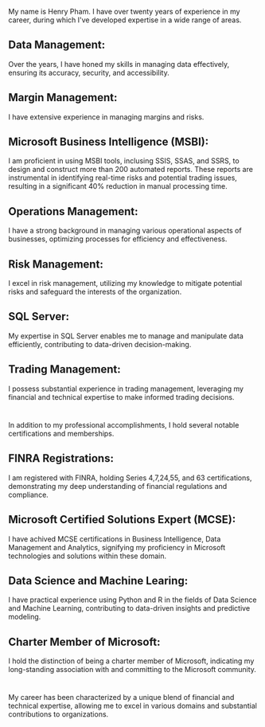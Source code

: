 My name is Henry Pham. I have over twenty years of experience in my career, during which I've developed expertise in a wide range of areas.

## Data Management:
Over the years, I have honed my skills in managing data effectively, ensuring its accuracy, security, and accessibility.

## Margin Management:
I have extensive experience in managing margins and risks.

## Microsoft Business Intelligence (MSBI):
I am proficient in using MSBI tools, inclusing SSIS, SSAS, and SSRS, to design and construct more than 200 automated reports. These reports are instrumental in identifying real-time risks and potential trading issues, resulting in a significant 40% reduction in manual processing time.

## Operations Management:
I have a strong background in managing various operational aspects of businesses, optimizing processes for efficiency and effectiveness.

## Risk Management:
I excel in risk management, utilizing my knowledge to mitigate potential risks and safeguard the interests of the organization.

## SQL Server:
My expertise in SQL Server enables me to manage and manipulate data efficiently, contributing to data-driven decision-making.

## Trading Management:
I possess substantial experience in trading management, leveraging my financial and technical expertise to make informed trading decisions.

#
In addition to my professional accomplishments, I hold several notable certifications and memberships.

## FINRA Registrations:
I am registered with FINRA, holding Series 4,7,24,55, and 63 certifications, demonstrating my deep understanding of financial regulations and compliance.

## Microsoft Certified Solutions Expert (MCSE):
I have achived MCSE certifications in Business Intelligence, Data Management and Analytics, signifying my proficiency in Microsoft technologies and solutions within these domain.

## Data Science and Machine Learing:
I have practical experience using Python and R in the fields of Data Science and Machine Learning, contributing to data-driven insights and predictive modeling.

## Charter Member of Microsoft:
I hold the distinction of being a charter member of Microsoft, indicating my long-standing association with and committing to the Microsoft community.

#
My career has been characterized by a unique blend of financial and technical expertise, allowing me to excel in various domains and substantial contributions to organizations. 
